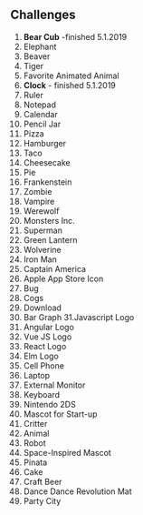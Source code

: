 ## Challenges

1. <b>Bear Cub</b> -finished 5.1.2019
2. Elephant
3. Beaver
4. Tiger
5. Favorite Animated Animal
6. <b>Clock</b> - finished 5.1.2019
7. Ruler
8. Notepad
9. Calendar
10. Pencil Jar
11. Pizza
12. Hamburger
13. Taco
14. Cheesecake
15. Pie
16. Frankenstein
17. Zombie
18. Vampire
19. Werewolf
20. Monsters Inc.
21. Superman
22. Green Lantern
23. Wolverine
24. Iron Man
25. Captain America
26. Apple App Store Icon
27. Bug
28. Cogs
29. Download
30. Bar Graph
31.Javascript Logo
32. Angular Logo
33. Vue JS Logo
34. React Logo
35. Elm Logo
36. Cell Phone
37. Laptop
38. External Monitor
39. Keyboard
40. Nintendo 2DS
41. Mascot for Start-up
42. Critter
43. Animal
44. Robot
45. Space-Inspired Mascot
46. Pinata
47. Cake
48. Craft Beer
49. Dance Dance Revolution Mat
50. Party City
